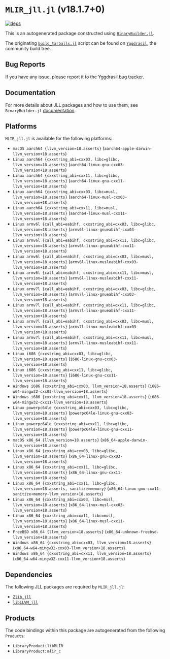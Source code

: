 # `MLIR_jll.jl` (v18.1.7+0)

[![deps](https://juliahub.com/docs/MLIR_jll/deps.svg)](https://juliahub.com/ui/Packages/General/MLIR_jll/)

This is an autogenerated package constructed using [`BinaryBuilder.jl`](https://github.com/JuliaPackaging/BinaryBuilder.jl).

The originating [`build_tarballs.jl`](https://github.com/JuliaPackaging/Yggdrasil/blob/7d67bcabd520057dffa52e9f160afc8fef24d720/L/LLVM/MLIR@18/build_tarballs.jl) script can be found on [`Yggdrasil`](https://github.com/JuliaPackaging/Yggdrasil/), the community build tree.

## Bug Reports

If you have any issue, please report it to the Yggdrasil [bug tracker](https://github.com/JuliaPackaging/Yggdrasil/issues).

## Documentation

For more details about JLL packages and how to use them, see `BinaryBuilder.jl` [documentation](https://docs.binarybuilder.org/stable/jll/).

## Platforms

`MLIR_jll.jl` is available for the following platforms:

* `macOS aarch64 {llvm_version=18.asserts}` (`aarch64-apple-darwin-llvm_version+18.asserts`)
* `Linux aarch64 {cxxstring_abi=cxx03, libc=glibc, llvm_version=18.asserts}` (`aarch64-linux-gnu-cxx03-llvm_version+18.asserts`)
* `Linux aarch64 {cxxstring_abi=cxx11, libc=glibc, llvm_version=18.asserts}` (`aarch64-linux-gnu-cxx11-llvm_version+18.asserts`)
* `Linux aarch64 {cxxstring_abi=cxx03, libc=musl, llvm_version=18.asserts}` (`aarch64-linux-musl-cxx03-llvm_version+18.asserts`)
* `Linux aarch64 {cxxstring_abi=cxx11, libc=musl, llvm_version=18.asserts}` (`aarch64-linux-musl-cxx11-llvm_version+18.asserts`)
* `Linux armv6l {call_abi=eabihf, cxxstring_abi=cxx03, libc=glibc, llvm_version=18.asserts}` (`armv6l-linux-gnueabihf-cxx03-llvm_version+18.asserts`)
* `Linux armv6l {call_abi=eabihf, cxxstring_abi=cxx11, libc=glibc, llvm_version=18.asserts}` (`armv6l-linux-gnueabihf-cxx11-llvm_version+18.asserts`)
* `Linux armv6l {call_abi=eabihf, cxxstring_abi=cxx03, libc=musl, llvm_version=18.asserts}` (`armv6l-linux-musleabihf-cxx03-llvm_version+18.asserts`)
* `Linux armv6l {call_abi=eabihf, cxxstring_abi=cxx11, libc=musl, llvm_version=18.asserts}` (`armv6l-linux-musleabihf-cxx11-llvm_version+18.asserts`)
* `Linux armv7l {call_abi=eabihf, cxxstring_abi=cxx03, libc=glibc, llvm_version=18.asserts}` (`armv7l-linux-gnueabihf-cxx03-llvm_version+18.asserts`)
* `Linux armv7l {call_abi=eabihf, cxxstring_abi=cxx11, libc=glibc, llvm_version=18.asserts}` (`armv7l-linux-gnueabihf-cxx11-llvm_version+18.asserts`)
* `Linux armv7l {call_abi=eabihf, cxxstring_abi=cxx03, libc=musl, llvm_version=18.asserts}` (`armv7l-linux-musleabihf-cxx03-llvm_version+18.asserts`)
* `Linux armv7l {call_abi=eabihf, cxxstring_abi=cxx11, libc=musl, llvm_version=18.asserts}` (`armv7l-linux-musleabihf-cxx11-llvm_version+18.asserts`)
* `Linux i686 {cxxstring_abi=cxx03, libc=glibc, llvm_version=18.asserts}` (`i686-linux-gnu-cxx03-llvm_version+18.asserts`)
* `Linux i686 {cxxstring_abi=cxx11, libc=glibc, llvm_version=18.asserts}` (`i686-linux-gnu-cxx11-llvm_version+18.asserts`)
* `Windows i686 {cxxstring_abi=cxx03, llvm_version=18.asserts}` (`i686-w64-mingw32-cxx03-llvm_version+18.asserts`)
* `Windows i686 {cxxstring_abi=cxx11, llvm_version=18.asserts}` (`i686-w64-mingw32-cxx11-llvm_version+18.asserts`)
* `Linux powerpc64le {cxxstring_abi=cxx03, libc=glibc, llvm_version=18.asserts}` (`powerpc64le-linux-gnu-cxx03-llvm_version+18.asserts`)
* `Linux powerpc64le {cxxstring_abi=cxx11, libc=glibc, llvm_version=18.asserts}` (`powerpc64le-linux-gnu-cxx11-llvm_version+18.asserts`)
* `macOS x86_64 {llvm_version=18.asserts}` (`x86_64-apple-darwin-llvm_version+18.asserts`)
* `Linux x86_64 {cxxstring_abi=cxx03, libc=glibc, llvm_version=18.asserts}` (`x86_64-linux-gnu-cxx03-llvm_version+18.asserts`)
* `Linux x86_64 {cxxstring_abi=cxx11, libc=glibc, llvm_version=18.asserts}` (`x86_64-linux-gnu-cxx11-llvm_version+18.asserts`)
* `Linux x86_64 {cxxstring_abi=cxx11, libc=glibc, llvm_version=18.asserts, sanitize=memory}` (`x86_64-linux-gnu-cxx11-sanitize+memory-llvm_version+18.asserts`)
* `Linux x86_64 {cxxstring_abi=cxx03, libc=musl, llvm_version=18.asserts}` (`x86_64-linux-musl-cxx03-llvm_version+18.asserts`)
* `Linux x86_64 {cxxstring_abi=cxx11, libc=musl, llvm_version=18.asserts}` (`x86_64-linux-musl-cxx11-llvm_version+18.asserts`)
* `FreeBSD x86_64 {llvm_version=18.asserts}` (`x86_64-unknown-freebsd-llvm_version+18.asserts`)
* `Windows x86_64 {cxxstring_abi=cxx03, llvm_version=18.asserts}` (`x86_64-w64-mingw32-cxx03-llvm_version+18.asserts`)
* `Windows x86_64 {cxxstring_abi=cxx11, llvm_version=18.asserts}` (`x86_64-w64-mingw32-cxx11-llvm_version+18.asserts`)

## Dependencies

The following JLL packages are required by `MLIR_jll.jl`:

* [`Zlib_jll`](https://github.com/JuliaBinaryWrappers/Zlib_jll.jl)
* [`libLLVM_jll`](https://github.com/JuliaBinaryWrappers/libLLVM_jll.jl)

## Products

The code bindings within this package are autogenerated from the following `Products`:

* `LibraryProduct`: `libMLIR`
* `LibraryProduct`: `mlir_c`

